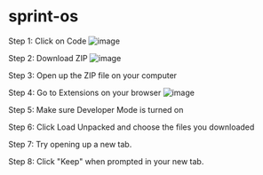 # sprint-os

Step 1: Click on Code
![image](https://github.com/Co-Lab-You-Belong-in-Tech/sprint-os/assets/4635815/39bcd268-2a59-4de8-a2f2-3a69d82405d8)

Step 2: Download ZIP
![image](https://github.com/Co-Lab-You-Belong-in-Tech/sprint-os/assets/4635815/f6a3dece-ba12-4ddd-abef-192e630e06c0)

Step 3: Open up the ZIP file on your computer

Step 4: Go to Extensions on your browser
![image](https://github.com/Co-Lab-You-Belong-in-Tech/sprint-os/assets/4635815/2a81e61c-3ab0-45d9-a0af-f8b991b19de2)

Step 5: Make sure Developer Mode is turned on 

Step 6: Click Load Unpacked and choose the files you downloaded 

Step 7: Try opening up a new tab. 

Step 8: Click "Keep" when prompted in your new tab. 

